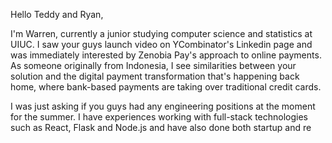 
Hello Teddy and Ryan,

I'm Warren, currently a junior studying computer science and statistics at UIUC. I saw your guys launch video on YCombinator's Linkedin page and was immediately interested by Zenobia Pay's approach to online payments. As someone originally from Indonesia, I see similarities between your solution and the digital payment transformation that's happening back home, where bank-based payments are taking over traditional credit cards.

I was just asking if you guys had any engineering positions at the moment for the summer. I have experiences working with full-stack technologies such as React, Flask and Node.js and have also done both startup and re